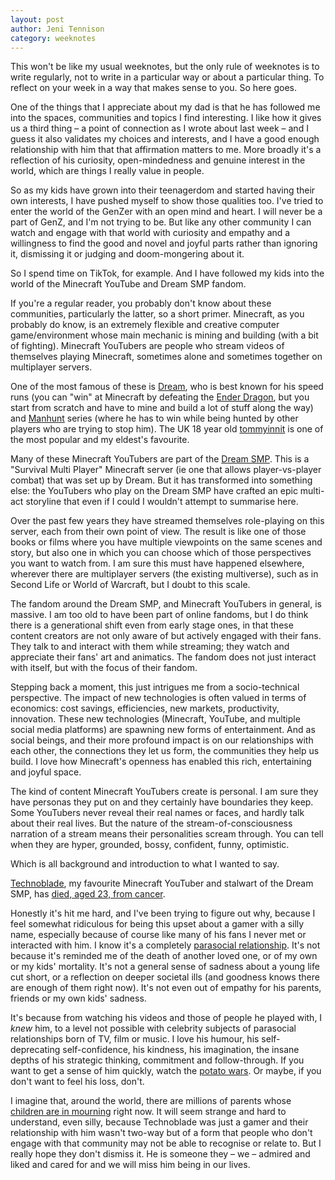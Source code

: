 ```yaml
---
layout: post
author: Jeni Tennison
category: weeknotes
---
```

This won't be like my usual weeknotes, but the only rule of weeknotes is to write regularly, not to write in a particular way or about a particular thing. To reflect on your week in a way that makes sense to you. So here goes.

<!--more-->

One of the things that I appreciate about my dad is that he has followed me into the spaces, communities and topics I find interesting. I like how it gives us a third thing – a point of connection as I wrote about last week – and I guess it also validates my choices and interests, and I have a good enough relationship with him that that affirmation matters to me. More broadly it's a reflection of his curiosity, open-mindedness and genuine interest in the world, which are things I really value in people.

So as my kids have grown into their teenagerdom and started having their own interests, I have pushed myself to show those qualities too. I've tried to enter the world of the GenZer with an open mind and heart. I will never be a part of GenZ, and I'm not trying to be. But like any other community I can watch and engage with that world with curiosity and empathy and a willingness to find the good and novel and joyful parts rather than ignoring it, dismissing it or judging and doom-mongering about it.

So I spend time on TikTok, for example. And I have followed my kids into the world of the Minecraft YouTube and Dream SMP fandom.

If you're a regular reader, you probably don't know about these communities, particularly the latter, so a short primer. Minecraft, as you probably do know, is an extremely flexible and creative computer game/environment whose main mechanic is mining and building (with a bit of fighting). Minecraft YouTubers are people who stream videos of themselves playing Minecraft, sometimes alone and sometimes together on multiplayer servers.

One of the most famous of these is [Dream](https://en.wikipedia.org/wiki/Dream_(YouTuber)), who is best known for his speed runs (you can "win" at Minecraft by defeating the [Ender Dragon](https://minecraft.fandom.com/wiki/Ender_Dragon), but you start from scratch and have to mine and build a lot of stuff along the way) and [Manhunt](https://dreamteam.fandom.com/wiki/Minecraft_Manhunt_(series)) series (where he has to win while being hunted by other players who are trying to stop him). The UK 18 year old [tommyinnit](https://en.wikipedia.org/wiki/TommyInnit) is one of the most popular and my eldest's favourite.

Many of these Minecraft YouTubers are part of the [Dream SMP](https://en.wikipedia.org/wiki/Dream_SMP). This is a "Survival Multi Player" Minecraft server (ie one that allows player-vs-player combat) that was set up by Dream. But it has transformed into something else: the YouTubers who play on the Dream SMP have crafted an epic multi-act storyline that even if I could I wouldn't attempt to summarise here.

Over the past few years they have streamed themselves role-playing on this server, each from their own point of view. The result is like one of those books or films where you have multiple viewpoints on the same scenes and story, but also one in which you can choose which of those perspectives you want to watch from. I am sure this must have happened elsewhere, wherever there are multiplayer servers (the existing multiverse), such as in Second Life or World of Warcraft, but I doubt to this scale.

The fandom around the Dream SMP, and Minecraft YouTubers in general, is massive. I am too old to have been part of online fandoms, but I do think there is a generational shift even from early stage ones, in that these content creators are not only aware of but actively engaged with their fans. They talk to and interact with them while streaming; they watch and appreciate their fans' art and animatics. The fandom does not just interact with itself, but with the focus of their fandom.

Stepping back a moment, this just intrigues me from a socio-technical perspective. The impact of new technologies is often valued in terms of economics: cost savings, efficiencies, new markets, productivity, innovation. These new technologies (Minecraft, YouTube, and multiple social media platforms) are spawning new forms of entertainment. And as social beings, and their more profound impact is on our relationships with each other, the connections they let us form, the communities they help us build. I love how Minecraft's openness has enabled this rich, entertaining and joyful space.

The kind of content Minecraft YouTubers create is personal. I am sure they have personas they put on and they certainly have boundaries they keep. Some YouTubers never reveal their real names or faces, and hardly talk about their real lives. But the nature of the stream-of-consciousness narration of a stream means their personalities scream through. You can tell when they are hyper, grounded, bossy, confident, funny, optimistic.

Which is all background and introduction to what I wanted to say.

[Technoblade](https://youtube.fandom.com/wiki/Technoblade), my favourite Minecraft YouTuber and stalwart of the Dream SMP, has [died, aged 23, from cancer](https://www.bbc.com/news/entertainment-arts-62006852).

Honestly it's hit me hard, and I've been trying to figure out why, because I feel somewhat ridiculous for being this upset about a gamer with a silly name, especially because of course like many of his fans I never met or interacted with him. I know it's a completely [parasocial relationship](https://en.wikipedia.org/wiki/Parasocial_interaction). It's not because it's reminded me of the death of another loved one, or of my own or my kids' mortality. It's not a general sense of sadness about a young life cut short, or a reflection on deeper societal ills (and goodness knows there are enough of them right now). It's not even out of empathy for his parents, friends or my own kids' sadness.

It's because from watching his videos and those of people he played with, I _knew_ him, to a level not possible with celebrity subjects of parasocial relationships born of TV, film or music. I love his humour, his self-deprecating self-confidence, his kindness, his imagination, the insane depths of his strategic thinking, commitment and follow-through. If you want to get a sense of him quickly, watch the [potato wars](https://youtube.com/playlist?list=PLQSoWXSpjA39U94TANpW67fxfYhm5CFFT). Or maybe, if you don't want to feel his loss, don't.

I imagine that, around the world, there are millions of parents whose [children are in mourning](https://twitter.com/search?q=techno&t=bsuNMHrKZyb6cFtSoqvDxg&s=09) right now. It will seem strange and hard to understand, even silly, because Technoblade was just a gamer and their relationship with him wasn't two-way but of a form that people who don't engage with that community may not be able to recognise or relate to. But I really hope they don't dismiss it. He is someone they – we – admired and liked and cared for and we will miss him being in our lives.
